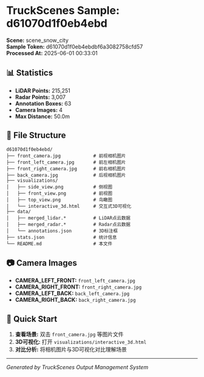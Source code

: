 # TruckScenes Sample: d61070d1f0eb4ebd

**Scene:** scene_snow_city  
**Sample Token:** d61070d1f0eb4ebdbf6a3082758cfd57  
**Processed At:** 2025-06-01 00:33:01  

## 📊 Statistics

- **LiDAR Points:** 215,251
- **Radar Points:** 3,007
- **Annotation Boxes:** 63
- **Camera Images:** 4
- **Max Distance:** 50.0m

## 📁 File Structure

```
d61070d1f0eb4ebd/
├── front_camera.jpg            # 前视相机图片
├── front_left_camera.jpg       # 前左相机图片
├── front_right_camera.jpg      # 前右相机图片
├── back_camera.jpg             # 后视相机图片
├── visualizations/
│   ├── side_view.png           # 侧视图
│   ├── front_view.png          # 前视图
│   ├── top_view.png            # 鸟瞰图
│   └── interactive_3d.html     # 交互式3D可视化
├── data/
│   ├── merged_lidar.*          # LiDAR点云数据
│   ├── merged_radar.*          # Radar点云数据
│   └── annotations.json        # 3D标注框
├── stats.json                  # 统计信息
└── README.md                   # 本文件
```

## 📷 Camera Images

- **CAMERA_LEFT_FRONT:** `front_left_camera.jpg`
- **CAMERA_RIGHT_FRONT:** `front_right_camera.jpg`
- **CAMERA_LEFT_BACK:** `back_left_camera.jpg`
- **CAMERA_RIGHT_BACK:** `back_right_camera.jpg`

## 🚀 Quick Start

1. **查看场景:** 双击 `front_camera.jpg` 等图片文件
2. **3D可视化:** 打开 `visualizations/interactive_3d.html`
3. **对比分析:** 将相机图片与3D可视化对比理解场景

---
*Generated by TruckScenes Output Management System*
